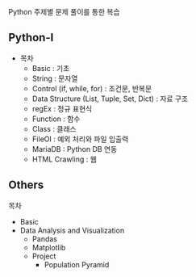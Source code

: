 Python 주제별 문제 풀이를 통한 복습
 
## Python-I

* 목차  
  * Basic : 기초 
  * String : 문자열
  * Control (if, while, for) : 조건문, 반복문 
  * Data Structure (List, Tuple, Set, Dict) : 자료 구조 
  * regEx : 정규 표현식
  * Function : 함수 
  * Class : 클래스
  * FileOI : 예외 처리와 파일 입출력 
  * MariaDB : Python DB 연동 
  * HTML Crawling : 웹  

## Others

목차 
* Basic
* Data Analysis and Visualization
  * Pandas
  * Matplotlib
  * Project 
    * Population Pyramid
